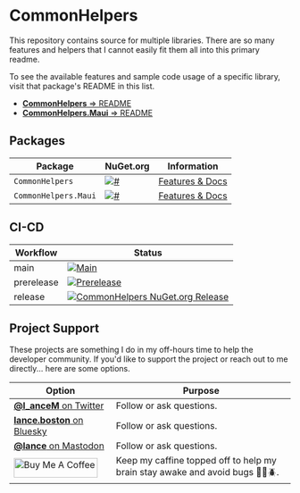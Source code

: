 # CommonHelpers 

This repository contains source for multiple libraries. There are so many features and helpers that I cannot easily fit them all into this primary readme.

To see the available features and sample code usage of a specific library, visit that package's README in this list.

- [**CommonHelpers** => README](https://github.com/LanceMcCarthy/CommonHelpers/tree/main/src/CommonHelpers)
- [**CommonHelpers.Maui** => README](https://github.com/LanceMcCarthy/CommonHelpers/tree/main/src/CommonHelpers.Maui)

## Packages

| Package | NuGet.org | Information |
|---------|-----------|-----------------|
| `CommonHelpers` | [![#](https://img.shields.io/nuget/v/CommonHelpers.svg)](https://www.nuget.org/packages/CommonHelpers/) | [Features & Docs](https://github.com/LanceMcCarthy/CommonHelpers/tree/main/src/CommonHelpers) |
| `CommonHelpers.Maui` | [![#](https://img.shields.io/nuget/v/CommonHelpers.Maui.svg)](https://www.nuget.org/packages/CommonHelpers.Maui/) | [Features & Docs](https://github.com/LanceMcCarthy/CommonHelpers/tree/main/src/CommonHelpers.Maui) |

## CI-CD

| Workflow     | Status                                   |
|--------------|------------------------------------------|
| main       | [![Main](https://github.com/LanceMcCarthy/CommonHelpers/actions/workflows/ci_main.yml/badge.svg?branch=main)](https://github.com/LanceMcCarthy/CommonHelpers/actions/workflows/ci_main.yml) |
| prerelease | [![Prerelease](https://github.com/LanceMcCarthy/CommonHelpers/actions/workflows/cd_prerelease.yml/badge.svg)](https://github.com/LanceMcCarthy/CommonHelpers/actions/workflows/cd_prerelease.yml) |
| release | [![CommonHelpers NuGet.org Release](https://github.com/LanceMcCarthy/CommonHelpers/actions/workflows/cd_release.yml/badge.svg)](https://github.com/LanceMcCarthy/CommonHelpers/actions/workflows/cd_release.yml) |

## Project Support

These projects are something I do in my off-hours time to help the developer community. If you'd like to support the project or reach out to me directly... here are some options.

| Option | Purpose |
|--------|---------|
| [**@l_anceM** on Twitter](https://twitter.com/l_anceM) | Follow or ask questions. |
| [**lance.boston** on Bluesky](https://staging.bsky.app/profile/lance.boston) | Follow or ask questions. |
| [**@lance** on Mastodon](https://dvlup.social/@lance) | Follow or ask questions. |
| <a href="https://www.buymeacoffee.com/dvluper" target="_blank"><img src="https://cdn.buymeacoffee.com/buttons/default-orange.png" alt="Buy Me A Coffee" height="35" width="150"></a> | Keep my caffine topped off to help my brain stay awake and avoid bugs 🐜🐛🪲. |